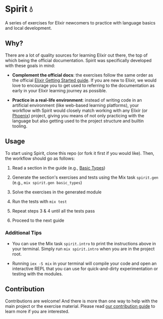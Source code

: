 # Spirit 💧

A series of exercises for Elixir newcomers to practice with language basics and
local development.

## Why?

There are a lot of quality sources for learning Elixir out there, the top of
which being the official documentation. Spirit was specifically developed with
these goals in mind:

- **Complement the official docs**: the exercises follow the same order as the
official [Elixir Getting Started
guide](https://hexdocs.pm/elixir/introduction.html). If you are new to Elixir,
we would love to encourage you to get used to referring to the documentation as
early in your Elixir learning journey as possible.

- **Practice in a real-life environment**: instead of writing code in an
artificial environment (like web-based learning platforms), your workflow with
Spirit would closely match working with any Elixir (or
[Phoenix](https://www.phoenixframework.org/)) project, giving you means of not
only practicing with the language but also getting used to the project
structure and builtin tooling.

## Usage

To start using Spirit, clone this repo (or fork it first if you would like).
Then, the workflow should go as follows:

1. Read a section in the guide (e.g., [Basic
   Types](https://hexdocs.pm/elixir/basic-types.html))

2. Generate the section's exercises and tests using the Mix task `spirit.gen`
   (e.g., `mix spirit.gen basic_types`)

3. Solve the exercises in the generated module

4. Run the tests with `mix test`

5. Repeat steps 3 & 4 until all the tests pass

6. Proceed to the next guide

### Additional Tips

- You can use the Mix task `spirit.intro` to print the instructions above in
your terminal. Simply run `mix spirit.intro` when you are in the project root.

- Running `iex -S mix` in your terminal will compile your code and open an
interactive REPL that you can use for quick-and-dirty experimentation or
testing with the modules.

## Contribution

Contributions are welcome! And there is more than one way to help with the main
project or the exercise material. Please read [our contribution
guide](https://github.com/PracticeCraft/spirit/blob/main/CONTRIBUTING.md) to
learn more if you are interested.
